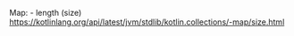 Map:
    - length (size) https://kotlinlang.org/api/latest/jvm/stdlib/kotlin.collections/-map/size.html